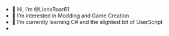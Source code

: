 - 👋 Hi, I’m @LionsRoar61
- 👀 I’m interested in Modding and Game Creation
- 🌱 I’m currently learning C# and the slightest bit of UserScript
- 

<!---
LionsRoar61/LionsRoar61 is a ✨ special ✨ repository because its `README.md` (this file) appears on your GitHub profile.
You can click the Preview link to take a look at your changes.
--->
